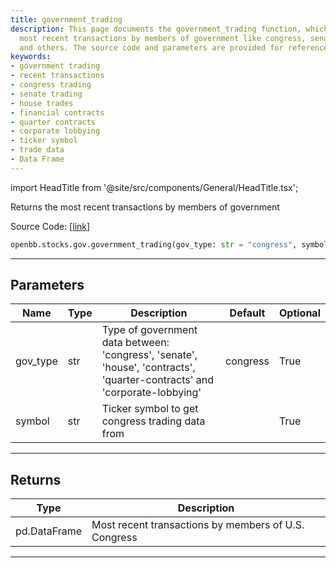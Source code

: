 ```yaml
---
title: government_trading
description: This page documents the government_trading function, which returns the
  most recent transactions by members of government like congress, senate, house,
  and others. The source code and parameters are provided for reference.
keywords:
- government trading
- recent transactions
- congress trading
- senate trading
- house trades
- financial contracts
- quarter contracts
- corporate lobbying
- ticker symbol
- trade data
- Data Frame
---
```


import HeadTitle from '@site/src/components/General/HeadTitle.tsx';

<HeadTitle title="stocks.gov.government_trading - Reference | OpenBB SDK Docs" />

Returns the most recent transactions by members of government

Source Code: [[link](https://github.com/OpenBB-finance/OpenBBTerminal/tree/main/openbb_terminal/stocks/government/quiverquant_model.py#L25)]

```python wordwrap
openbb.stocks.gov.government_trading(gov_type: str = "congress", symbol: str = "")
```

---

## Parameters

| Name | Type | Description | Default | Optional |
| ---- | ---- | ----------- | ------- | -------- |
| gov_type | str | Type of government data between:<br/>'congress', 'senate', 'house', 'contracts', 'quarter-contracts' and 'corporate-lobbying' | congress | True |
| symbol | str | Ticker symbol to get congress trading data from |  | True |


---

## Returns

| Type | Description |
| ---- | ----------- |
| pd.DataFrame | Most recent transactions by members of U.S. Congress |
---

